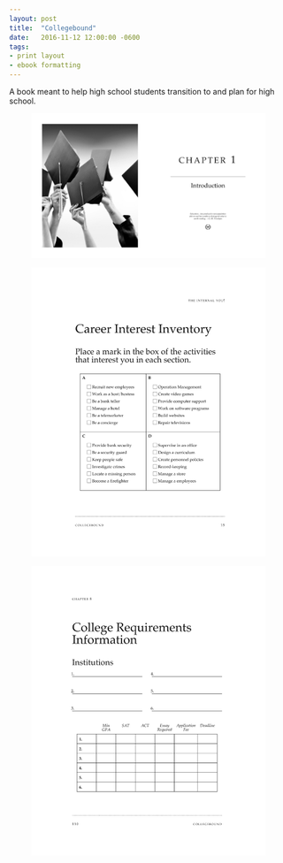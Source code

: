 ```yaml
---
layout: post
title:  "Collegebound"
date:   2016-11-12 12:00:00 -0600
tags: 
- print layout
- ebook formatting
---
```


A book meant to help high school students transition to and plan for high school.

<figure>
	<img src="/img/portfolio/collegebound/collegebound-1.png" alt="The Book Cover">
</figure>

<figure>
	<img src="/img/portfolio/collegebound/collegebound-2.png" alt="The Book Cover">
</figure>

<figure>
	<img src="/img/portfolio/collegebound/collegebound-3.png" alt="The Book Cover">
</figure>